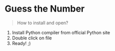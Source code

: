 # Guess the Number

> How to install and open?
1. Install Python compiler from official Python site
2. Double click on file
3. Ready! ;)